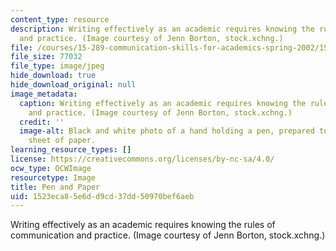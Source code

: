 ```yaml
---
content_type: resource
description: Writing effectively as an academic requires knowing the rules of communication
  and practice. (Image courtesy of Jenn Borton, stock.xchng.)
file: /courses/15-289-communication-skills-for-academics-spring-2002/1523eca85e6dd9cd37dd50970bef6aeb_15-289s02.jpg
file_size: 77032
file_type: image/jpeg
hide_download: true
hide_download_original: null
image_metadata:
  caption: Writing effectively as an academic requires knowing the rules of communication
    and practice. (Image courtesy of Jenn Borton, stock.xchng.)
  credit: ''
  image-alt: Black and white photo of a hand holding a pen, prepared to write on a
    sheet of paper.
learning_resource_types: []
license: https://creativecommons.org/licenses/by-nc-sa/4.0/
ocw_type: OCWImage
resourcetype: Image
title: Pen and Paper
uid: 1523eca8-5e6d-d9cd-37dd-50970bef6aeb
---
```

Writing effectively as an academic requires knowing the rules of communication and practice. (Image courtesy of Jenn Borton, stock.xchng.)